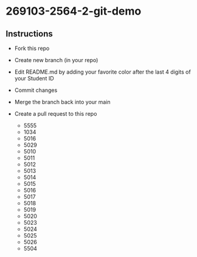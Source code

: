 # 269103-2564-2-git-demo

## Instructions

* Fork this repo
* Create new branch (in your repo)
* Edit README.md by adding your favorite color after the last 4 digits of your Student ID
* Commit changes
* Merge the branch back into your main
* Create a pull request to this repo

  * 5555
  * 1034
  * 5016
  * 5029
  * 5010
  * 5011
  * 5012
  * 5013
  * 5014
  * 5015
  * 5016
  * 5017
  * 5018
  * 5019
  * 5020
  * 5023
  * 5024
  * 5025 
  * 5026 
  * 5504 
